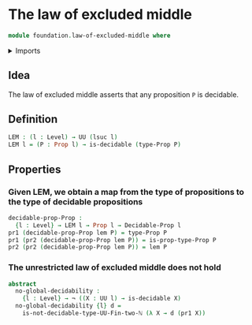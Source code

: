 # The law of excluded middle

```agda
module foundation.law-of-excluded-middle where
```

<details><summary>Imports</summary>

```agda
open import foundation.decidable-types
open import foundation.dependent-pair-types
open import foundation.universe-levels

open import foundation-core.decidable-propositions
open import foundation-core.negation
open import foundation-core.propositions

open import univalent-combinatorics.2-element-types
```

</details>

## Idea

The law of excluded middle asserts that any proposition `P` is decidable.

## Definition

```agda
LEM : (l : Level) → UU (lsuc l)
LEM l = (P : Prop l) → is-decidable (type-Prop P)
```

## Properties

### Given LEM, we obtain a map from the type of propositions to the type of decidable propositions

```agda
decidable-prop-Prop :
  {l : Level} → LEM l → Prop l → Decidable-Prop l
pr1 (decidable-prop-Prop lem P) = type-Prop P
pr1 (pr2 (decidable-prop-Prop lem P)) = is-prop-type-Prop P
pr2 (pr2 (decidable-prop-Prop lem P)) = lem P
```

### The unrestricted law of excluded middle does not hold

```agda
abstract
  no-global-decidability :
    {l : Level} → ¬ ((X : UU l) → is-decidable X)
  no-global-decidability {l} d =
    is-not-decidable-type-UU-Fin-two-ℕ (λ X → d (pr1 X))
```
